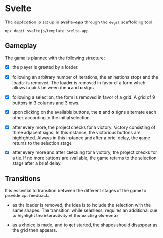 # Svelte

The application is set up in **svelte-app** through the `degit` scaffolding tool.

```
npx degit sveltejs/template svelte-app
```

## Gameplay

The game is planned with the following structure:

- [x] the player is greeted by a loader.

- [x] following an arbitrary number of iterations, the animations stops and the loader is removed. The loader is removed in favor of a form which allows to pick between the **x** and **o** signs.

- [x] following a selection, the form is removed in favor of a grid. A grid of 9 buttons in 3 columns and 3 rows.

- [x] upon clicking on the available buttons, the **x** and **o** signs alternate each other, according to the initial selection.

- [x] after every more, the project checks for a victory. Victory consisting of three adjacent signs. In this instance, the victorious buttons are highlighted. Always in this instance and after a brief delay, the game returns to the selection stage.

- [x] after every more and after checking for a victory, the project checks for a tie. If no more buttons are available, the game returns to the selection stage after a brief delay.

## Transitions

It is essential to transition between the different stages of the game to provide apt feedback:

- as the loader is removed, the idea is to include the selection with the same shapes. The transition, while seamless, requires an additional cue to highlight the interactivity of the existing elements;

- as a choice is made, and to get started, the shapes should disappear as the grid then appears.


